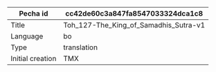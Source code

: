 |Pecha id | cc42de60c3a847fa8547033324dca1c8
| --- | --- 
|Title | Toh_127-The_King_of_Samadhis_Sutra-v1 
|Language | bo
|Type | translation
|Initial creation | TMX